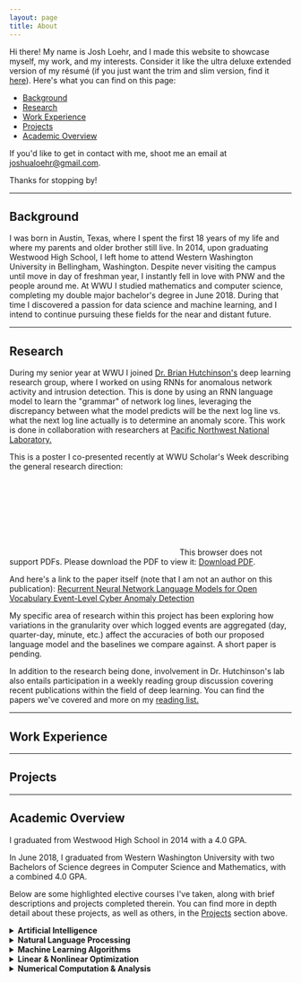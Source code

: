 ```yaml
---
layout: page
title: About
---
```


Hi there! My name is Josh Loehr, and I made this website to showcase myself, my work, and my interests. Consider it like the ultra deluxe extended version of my résumé (if you just want the trim and slim version, find it [here](https://joshualoehr.github.io/public/Joshua_Loehr_Resume_2018.pdf)). Here's what you can find on this page:

 - [Background](https://joshualoehr.github.io/about#background)
 - [Research](https://joshualoehr.github.io/about#research)
 - [Work Experience](https://joshualoehr.github.io/about#work-experience)
 - [Projects](https://joshualoehr.github.io/about#projects)
 - [Academic Overview](https://joshualoehr.github.io/about#academic-overview)

If you'd like to get in contact with me, shoot me an email at [joshualoehr@gmail.com](mailto:joshualoehr@gmail.com). 

Thanks for stopping by!

___

## Background

I was born in Austin, Texas, where I spent the first 18 years of my life and where my parents and older brother still live. In 2014, upon graduating Westwood High School, I left home to attend Western Washington University in Bellingham, Washington. Despite never visiting the campus until move in day of freshman year, I instantly fell in love with PNW and the people around me. At WWU I studied mathematics and computer science, completing my double major bachelor's degree in June 2018. During that time I discovered a passion for data science and machine learning, and I intend to continue pursuing these fields for the near and distant future. 

___

## Research

During my senior year at WWU I joined [Dr. Brian Hutchinson's](https://facultyweb.cs.wwu.edu/~hutchib2/) deep learning research group, where I worked on using RNNs for anomalous network activity and intrusion detection. This is done by using an RNN language model to learn the "grammar" of network log lines, leveraging the discrepancy between what the model predicts will be the next log line vs. what the next log line actually is to determine an anomaly score. This work is done in collaboration with researchers at [Pacific Northwest National Laboratory.](https://www.pnnl.gov/)

This is a poster I co-presented recently at WWU Scholar's Week describing the general research direction:
<object data="/public/language-modeling-anomalous.pdf" type="application/pdf" width="700px" height="700px">
    <embed src="/public/language-modeling-anomalous.pdf">
        This browser does not support PDFs. Please download the PDF to view it: <a href="/public/language-modeling-anomalous.pdf">Download PDF</a>.</p>
    </embed>
</object>

And here's a link to the paper itself (note that I am not an author on this publication):
[Recurrent Neural Network Language Models for Open Vocabulary Event-Level Cyber Anomaly Detection](https://arxiv.org/abs/1712.00557)

My specific area of research within this project has been exploring how variations in the granularity over which logged events are aggregated (day, quarter-day, minute, etc.) affect the accuracies of both our proposed language model and the baselines we compare against. A short paper is pending.

In addition to the research being done, involvement in Dr. Hutchinson's lab also entails participation in a weekly reading group discussion covering recent publications within the field of deep learning. You can find the papers we've covered and more on my [reading list.](/reading-list/)

___

## Work Experience

___

## Projects

___

## Academic Overview

I graduated from Westwood High School in 2014 with a 4.0 GPA.

In June 2018, I graduated from Western Washington University with two Bachelors of Science degrees in Computer Science and Mathematics, with a combined 4.0 GPA.

Below are some highlighted elective courses I've taken, along with brief descriptions and projects completed therein. You can find more in depth detail about these projects, as well as others, in the [Projects](https://joshualoehr.github.io/about#projects) section above.

<details>
  <summary><strong> Artificial Intelligence </strong></summary>
  <div markdown="1">
  
  <center><div markdown="1">

#### CSCI 402
  </div></center>
   
**Description:** Introduction to knowledge representation and search. Possible application areas include natural language, perception, learning and expert systems.

**Projects** 
* [Virtual Fish - Selection (C#)](https://github.com/joshualoehr/VirtualFishSelection): Modifications to the original [VirtualFish project](https://www.codeproject.com/Articles/1074915/AI-Genetic-Evolution-of-Virtual-Fish) involving refactoring and an assortment of alternative selection strategies for the genetic algorithm.
* [Neural Network from Scratch (C++)](https://github.com/joshualoehr/neural-network-from-scratch): A very basic artificial neural network, built from scratch in C++ with the [Eigen library](http://eigen.tuxfamily.org). Trained to classify mushrooms as either poisonous or edible based on 23 nominal characteristics with >99% test accuracy.
* [Grid QLearn (C#)](https://github.com/joshualoehr/Grid-QLearn): Use Reinforcement Learning (Q-Learning) to teach a robot to navigate the WWU computer science department in a gridded environment.

*Grade recieved:* **A** (4.0)

___

  </div>  
</details>  


<details>
  <summary><strong> Natural Language Processing </strong></summary>
  <div markdown="1">
  
  <center><div markdown="1">

#### CSCI 404
  </div></center>
  
  **Description:** Fundamental concepts and ideas in natural language processing (NLP), and current research in the area; algorithms available for the processing of linguistic information and the underlying computational properties of natural languages. Word level, syntactic, and semantic processing from both a linguistic and an algorithmic perspective are considered. The focus is on modern quantitative techniques in NLP: using large corpora, including the web, statistical models for acquisition, disambiguation, and parsing.

  **Projects** 
  * [N-Gram Language Model (Python)](https://github.com/joshualoehr/ngram-language-model): Python implementation of an N-gram language model with Laplace smoothing and sentence generation.
  * [Various Assignments (Python)](https://github.com/joshualoehr/natural-language-processing): A hodge podge of small assignments from the course, which I should probably clean up and organize into a more viewable form.
  * Automatic Summarization of Academic Papers (Python): Final project. Attempted to automatically summarize academic papers using an RNN.

  *Grade recieved:* **A** (4.0)

  ___
  </div>  
</details>  


<details>
  <summary><strong> Machine Learning Algorithms </strong></summary>
  <div markdown="1">
  
  <center><div markdown="1">

#### CSCI 571
  </div></center>
  
  **Description:** Covers important machine learning research areas such as artificial neural nets, Bayesian learning, data mining, decision tree learning, evolutionary computation, reinforcement learning, version space learning, rough sets, and computational learning theory. Algorithms from these research areas will be analyzed. Each student will select one of the learned algorithms and apply it to the term project.

  **Projects** 
  * [Linear Regression (Java)](https://github.com/joshualoehr/linear-regression): General purpose linear regression optimizer implemented from scratch with Java. Options for both gradient descent and analytical solutions.
  * [Tensorflow DNN (Python)](https://github.com/joshualoehr/tensorflow-dnn/blob/master/prog2.py): A general purpose deep neural network implemented in Tensorflow. Uses purely the base Tensorflow library - no 3rd party additions or the contrib package.
  * Final Project (Python): TBA

  *Grade recieved:* 

  ___
  </div>  
</details>  


<details>
  <summary><strong> Linear & Nonlinear Optimization </strong></summary>
  <div markdown="1">
  
  <center><div markdown="1">

#### M/CS 335/435
  </div></center>
  
  **Description:** (Two courses) -- (M/CS 335) The optimization of linear functions subject to linear constraints. Linear programming, duality theory, sensitivity analysis, applications. (M/CS 435) Nonlinear optimization with emphasis on basic theory (including Lagrange multipliers and the Kuhn-Tucker conditions), algorithms for numerical solution of problems, and applications. Introductory dynamic programming, with emphasis on applications and algorithms.

  *Grade recieved:* **A** (4.0) / **B+** (3.3)

  ___
  </div>  
</details>  


<details>
  <summary><strong> Numerical Computation & Analysis </strong></summary>
  <div markdown="1">
  
  <center><div markdown="1">

#### M/CS 375/475
  </div></center>
  
  **Description:** (Two courses) -- (M/CS 375) Computer arithmetic, solution of nonlinear equations and optimization in a single variable; matrix factorization; matrix iterative techniques. (M/CS 475) Polynomial interpolation including splines, orthogonal systems of functions and least squares approximation; numerical differentiation and integration; solution of systems of nonlinear equations and unconstrained optimization.

  *Grade recieved:* **A** (4.0) / **A** (4.0)

  ___
  </div>  
</details>  
